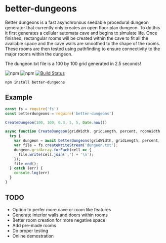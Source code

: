 # better-dungeons

Better dungeons is a fast asynchronous seedable procedural dungeon generator that currently only creates an open floor plan dungeon. To do this it first generates a cellular automata cave and begins to simulate life. Once finished, rectangular rooms will be created within the cave to fit all the available space and the cave walls are smoothed to the shape of the rooms. These rooms are then tested using pathfinding to ensure connectivity to the major rooms within the dungeon.

The dungeon.txt file is a 100 by 100 grid generated in 2.5 seconds!

![npm](https://img.shields.io/npm/v/better-dungeons.svg) ![npm](https://img.shields.io/npm/dt/better-dungeons.svg) [![Build Status](https://travis-ci.org/edowney29/better-dungeons.svg?branch=master)](https://travis-ci.org/edowney29/better-dungeons) 

```
npm install better-dungeons
```

## Example

```js
const fs = require('fs')
const betterdungeons = require('better-dungeons')

CreateDungeon(100, 100, 0.3, 5, 5, Date.now())

async function CreateDungeon(gridWidth, gridLength, percent, roomWidth, roomLength, seed) {
  try {
    var dungeon = await betterdungeons(gridWidth, gridLength, percent, roomWidth, roomLength, seed)
    var file = fs.createWriteStream('dungeon.txt');
    dungeon.gridArray.forEach(cell => {
      file.write(cell.join(',') + '\n');
    });
    file.end();
  } catch (err) {
    console.log(err)
  }
}
```

## TODO

- Option to perfer more cave or room like features
- Generate interior walls and doors within rooms
- Better room creation for more negative space
- Add pre-made rooms
- Do proper testing
- Online demostration